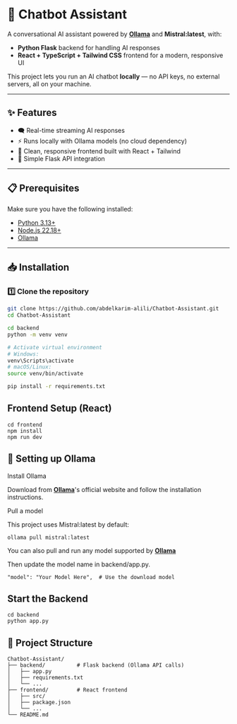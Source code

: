 # 🤖 Chatbot Assistant

A conversational AI assistant powered by **[Ollama](https://ollama.com/)** and **Mistral:latest**, with:
- **Python Flask** backend for handling AI responses
- **React + TypeScript + Tailwind CSS** frontend for a modern, responsive UI

This project lets you run an AI chatbot **locally** — no API keys, no external servers, all on your machine.

---

## ✨ Features
- 🗨 Real-time streaming AI responses
- ⚡ Runs locally with Ollama models (no cloud dependency)
- 🎨 Clean, responsive frontend built with React + Tailwind
- 🔌 Simple Flask API integration

---

## 📋 Prerequisites

Make sure you have the following installed:

- [Python 3.13+](https://www.python.org/downloads/)
- [Node.js 22.18+](https://nodejs.org/en/download/)
- [Ollama](https://ollama.com/download)

---

## 📥 Installation

### 1️⃣ Clone the repository
```bash
git clone https://github.com/abdelkarim-alili/Chatbot-Assistant.git
cd Chatbot-Assistant

cd backend
python -m venv venv

# Activate virtual environment
# Windows:
venv\Scripts\activate
# macOS/Linux:
source venv/bin/activate

pip install -r requirements.txt
```

## Frontend Setup (React)
```
cd frontend
npm install
npm run dev
```

## 🤖 Setting up Ollama
Install Ollama

Download from **[Ollama](https://ollama.com/)**'s official website and follow the installation instructions.

Pull a model

This project uses Mistral:latest by default:
```
ollama pull mistral:latest
```
You can also pull and run any model supported by **[Ollama](https://ollama.com/search)**

Then update the model name in backend/app.py.
```
"model": "Your Model Here",  # Use the download model
```
## Start the Backend
```
cd backend
python app.py
```

## 📂 Project Structure
```
Chatbot-Assistant/
├── backend/          # Flask backend (Ollama API calls)
│   ├── app.py
│   ├── requirements.txt
│   └── ...
├── frontend/         # React frontend
│   ├── src/
│   ├── package.json
│   └── ...
└── README.md
```
